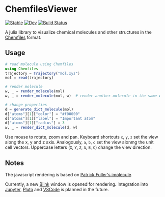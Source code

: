 # ChemfilesViewer

[![Stable](https://img.shields.io/badge/docs-stable-blue.svg)](https://alexriss.github.io/ChemfilesViewer.jl/stable)
[![Dev](https://img.shields.io/badge/docs-dev-blue.svg)](https://alexriss.github.io/ChemfilesViewer.jl/dev)
[![Build Status](https://github.com/alexriss/test.jl/workflows/CI/badge.svg)](https://github.com/alexriss/ChemfilesViewer.jl/actions)


A julia library to visualize chemical molecules and other structures in the [Chemfiles](https://github.com/chemfiles/Chemfiles.jl) format.

## Usage

```julia
# read molecule using Chemfiles
using Chemfiles
trajectory = Trajectory("mol.xyz")
mol = read(trajectory)

# render molecule
w, _ = render_molecule(mol)
w, _ = render_molecule(mol, w)  # render another molecule in the same window

# change properties
d = generate_dict_molecule(mol)
d["atoms"][1]["color"] = "#f00000"
d["atoms"][1]["label"] = "Important atom"
d["atoms"][1]["radius"] = 3
w, _ = render_dict_molecule(d, w)
```

Use mouse to rotate, zoom and pan. Keyboard shortcuts `x`, `y`, `z` set the view along the x, y and z axis.
Analogously, `a`, `b`, `c` set the view alonmg the unit cell vectors. Uppercase letters (`X`, `Y`, `Z`, `A`, `B`, `C`) change the view direction.

## Notes

The javascript rendering is based on [Patrick Fuller's imolecule](https://github.com/patrickfuller/imolecule).

Currently, a new [Blink](https://github.com/JuliaGizmos/Blink.jl) window is opened for rendering. Integration into [Jupyter](https://jupyter.org/), [Pluto](https://github.com/fonsp/Pluto.jl) and [VSCode](https://code.visualstudio.com/) is planned in the future.